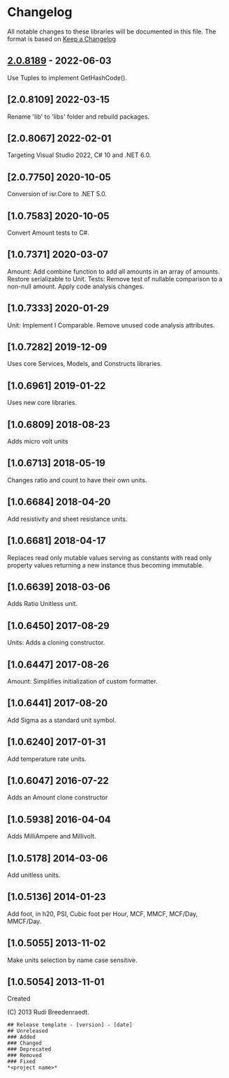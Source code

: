 # Changelog
All notable changes to these libraries will be documented in this file.
The format is based on [Keep a Changelog](https://keepachangelog.com/en/1.0.0/)

## [2.0.8189] - 2022-06-03
Use Tuples to implement GetHashCode().

## [2.0.8109] 2022-03-15
Rename 'lib' to 'libs' folder and rebuild packages.

## [2.0.8067] 2022-02-01
Targeting Visual Studio 2022, C# 10 and .NET 6.0.

## [2.0.7750] 2020-10-05
Conversion of isr.Core to .NET 5.0.

## [1.0.7583] 2020-10-05
Convert Amount tests to C#.

## [1.0.7371] 2020-03-07
Amount: Add combine function to add all amounts in an array of amounts. Restore serializable to Unit. Tests: Remove test of nullable comparison to a non-null amount. Apply code analysis changes.

## [1.0.7333] 2020-01-29
Unit: Implement I Comparable. Remove unused code analysis attributes.

## [1.0.7282] 2019-12-09
Uses core Services, Models, and Constructs libraries.

## [1.0.6961] 2019-01-22
Uses new core libraries.

## [1.0.6809] 2018-08-23
Adds micro volt units

## [1.0.6713] 2018-05-19
Changes ratio and count to have their own units.

## [1.0.6684] 2018-04-20
Add resistivity and sheet resistance units.

## [1.0.6681] 2018-04-17
Replaces read only mutable values serving as constants with read only property values returning a new instance thus becoming immutable.

## [1.0.6639] 2018-03-06
Adds Ratio Unitless unit.

## [1.0.6450] 2017-08-29
Units: Adds a cloning constructor.

## [1.0.6447] 2017-08-26
Amount: Simplifies initialization of custom formatter.

## [1.0.6441] 2017-08-20
Add Sigma as a standard unit symbol.

## [1.0.6240] 2017-01-31
Add temperature rate units.

## [1.0.6047] 2016-07-22
Adds an Amount clone constructor

## [1.0.5938] 2016-04-04
Adds MilliAmpere and Millivolt.

## [1.0.5178] 2014-03-06
Add unitless units.

## [1.0.5136] 2014-01-23
Add foot, in h20, PSI, Cubic foot per Hour, MCF, MMCF, MCF/Day, MMCF/Day.

## [1.0.5055] 2013-11-02
Make units selection by name case sensitive.

## [1.0.5054] 2013-11-01
Created

\(C\) 2013 Rudi Breedenraedt.

```
## Release template - [version] - [date]
## Unreleased
### Added
### Changed
### Deprecated
### Removed
### Fixed
*<project name>*
```
[2.0.8189]: https://github.com/atecoder/units-amounts/src/main/
